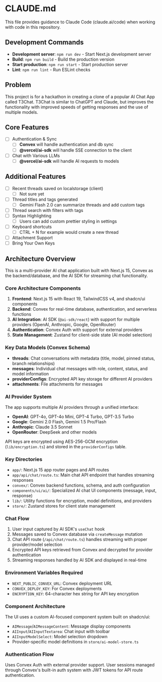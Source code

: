 # CLAUDE.md

This file provides guidance to Claude Code (claude.ai/code) when working with code in this repository.

## Development Commands

- **Development server**: `npm run dev` - Start Next.js development server
- **Build**: `npm run build` - Build the production version
- **Start production**: `npm run start` - Start production server
- **Lint**: `npm run lint` - Run ESLint checks

## Problem

This project is for a hackathon in creating a clone of a popular AI Chat App called T3Chat. T3Chat is similar to ChatGPT and Claude, but improves the functionality with improved speeds of getting responses and the use of multiple models.

## Core Features

- [ ] Authentication & Sync
  - [ ] **Convex** will handle authentication and db sync
  - [ ] **@vercel/ai-sdk** will handle SSE connection to the client
- [ ] Chat with Various LLMs
  - [ ] **@vercel/ai-sdk** will handle AI requests to models

## Additional Features

- [ ] Recent threads saved on localstorage (client)
  - [ ] Not sure yet
- [ ] Thread titles and tags generated
  - [ ] Gemini Flash 2.0 can summarize threads and add custom tags
- [ ] Thread search with filters with tags
- [ ] Syntax Highlighting
  - [ ] Users can add custom prettier styling in settings
- [ ] Keyboard shortcuts
  - [ ] CTRL + N for example would create a new thread
- [ ] Attachment Support
- [ ] Bring Your Own Keys

## Architecture Overview

This is a multi-provider AI chat application built with Next.js 15, Convex as the backend/database, and the AI SDK for streaming chat functionality.

### Core Architecture Components

1. **Frontend**: Next.js 15 with React 19, TailwindCSS v4, and shadcn/ui components
2. **Backend**: Convex for real-time database, authentication, and serverless functions
3. **AI Integration**: AI SDK (`@ai-sdk/react`) with support for multiple providers (OpenAI, Anthropic, Google, OpenRouter)
4. **Authentication**: Convex Auth with support for external providers
5. **State Management**: Zustand for client-side state (AI model selection)

### Key Data Models (Convex Schema)

- **threads**: Chat conversations with metadata (title, model, pinned status, branch relationships)
- **messages**: Individual chat messages with role, content, status, and model information
- **providerConfigs**: Encrypted API key storage for different AI providers
- **attachments**: File attachments for messages

### AI Provider System

The app supports multiple AI providers through a unified interface:

- **OpenAI**: GPT-4o, GPT-4o Mini, GPT-4 Turbo, GPT-3.5 Turbo
- **Google**: Gemini 2.0 Flash, Gemini 1.5 Pro/Flash
- **Anthropic**: Claude 3.5 Sonnet
- **OpenRouter**: DeepSeek and other models

API keys are encrypted using AES-256-GCM encryption (`lib/encryption.ts`) and stored in the `providerConfigs` table.

### Key Directories

- `app/`: Next.js 15 app router pages and API routes
- `app/api/chat/route.ts`: Main chat API endpoint that handles streaming responses
- `convex/`: Convex backend functions, schema, and auth configuration
- `components/ui/ai/`: Specialized AI chat UI components (message, input, response)
- `lib/`: Utility functions for encryption, model definitions, and providers
- `store/`: Zustand stores for client state management

### Chat Flow

1. User input captured by AI SDK's `useChat` hook
2. Messages saved to Convex database via `createMessage` mutation
3. Chat API route (`/api/chat/route.ts`) handles streaming with proper provider/model selection
4. Encrypted API keys retrieved from Convex and decrypted for provider authentication
5. Streaming responses handled by AI SDK and displayed in real-time

### Environment Variables Required

- `NEXT_PUBLIC_CONVEX_URL`: Convex deployment URL
- `CONVEX_DEPLOY_KEY`: For Convex deployments
- `ENCRYPTION_KEY`: 64-character hex string for API key encryption

### Component Architecture

The UI uses a custom AI-focused component system built on shadcn/ui:

- `AIMessage`/`AIMessageContent`: Message display components
- `AIInput`/`AIInputTextarea`: Chat input with toolbar
- `AIInputModelSelect`: Model selection dropdown
- Provider-specific model definitions in `store/ai-model-store.ts`

### Authentication Flow

Uses Convex Auth with external provider support. User sessions managed through Convex's built-in auth system with JWT tokens for API route authentication.
